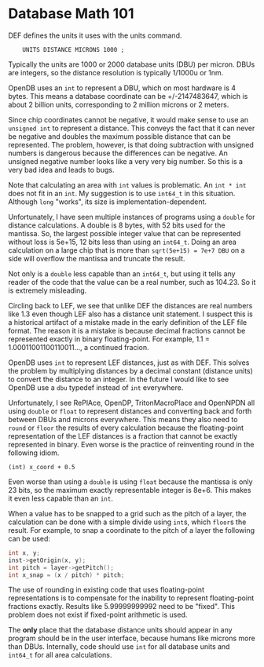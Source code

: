 # Database Math 101

DEF defines the units it uses with the units command.

```
    UNITS DISTANCE MICRONS 1000 ;
```

Typically the units are 1000 or 2000 database units (DBU) per micron.
DBUs are integers, so the distance resolution is typically 1/1000u or
1nm.

OpenDB uses an `int` to represent a DBU, which on most hardware is 4
bytes. This means a database coordinate can be +/-2147483647, which is
about 2 billion units, corresponding to 2 million microns or 2 meters.

Since chip coordinates cannot be negative, it would make sense to use an
`unsigned int` to represent a distance. This conveys the fact that it
can never be negative and doubles the maximum possible distance that can
be represented. The problem, however, is that doing subtraction with unsigned numbers
is dangerous because the differences can be negative. An unsigned
negative number looks like a very very big number. So this is a very bad
idea and leads to bugs.

Note that calculating an area with `int` values is problematic. An
`int * int` does not fit in an `int`. My suggestion is to use `int64_t`
in this situation. Although `long` "works", its size is implementation-dependent.

Unfortunately, I have seen multiple instances of programs using a
`double` for distance calculations. A double is 8 bytes, with 52 bits
used for the mantissa. So, the largest possible integer value that can be
represented without loss is 5e+15, 12 bits less than using an `int64_t`.
Doing an area calculation on a large chip that is more than
`sqrt(5e+15) = 7e+7 DBU` on a side will overflow the mantissa and truncate the
result.

Not only is a `double` less capable than an `int64_t`, but using it
tells any reader of the code that the value can be a real number, such as
104.23. So it is extremely misleading.

Circling back to LEF, we see that unlike DEF the distances are real
numbers like 1.3 even though LEF also has a distance unit statement. I
suspect this is a historical artifact of a mistake made in the early
definition of the LEF file format. The reason it is a mistake is because
decimal fractions cannot be represented exactly in binary floating-point.
For example, 1.1 = 1.00011001100110011..., a continued fracion.

OpenDB uses `int` to represent LEF distances, just as with DEF. This solves
the problem by multiplying distances by a decimal constant (distance
units) to convert the distance to an integer. In the future I would like
to see OpenDB use a `dbu` typedef instead of `int` everywhere.

Unfortunately, I see RePlAce, OpenDP, TritonMacroPlace and OpenNPDN all
using `double` or `float` to represent distances and converting back and
forth between DBUs and microns everywhere. This means they also need to
`round` or `floor` the results of every calculation because the floating-point
representation of the LEF distances is a fraction that cannot be
exactly represented in binary. Even worse is the practice of reinventing
round in the following idiom.

`(int) x_coord + 0.5`

Even worse than using a `double` is using `float` because the mantissa
is only 23 bits, so the maximum exactly representable integer is 8e+6.
This makes it even less capable than an `int`.

When a value has to be snapped to a grid such as the pitch of a layer,
the calculation can be done with a simple divide using `int`s, which
`floor`s the result. For example, to snap a coordinate to the pitch of a
layer the following can be used:

``` cpp
int x, y;
inst->getOrigin(x, y);
int pitch = layer->getPitch();
int x_snap = (x / pitch) * pitch;
```

The use of rounding in existing code that uses floating-point
representations is to compensate for the inability to represent floating-point
fractions exactly. Results like 5.99999999992 need to be "fixed".
This problem does not exist if fixed-point arithmetic is used.

The **only** place that the database distance units should appear in any
program should be in the user interface, because humans like microns
more than DBUs. Internally, code should use `int` for all database units
and `int64_t` for all area calculations.
